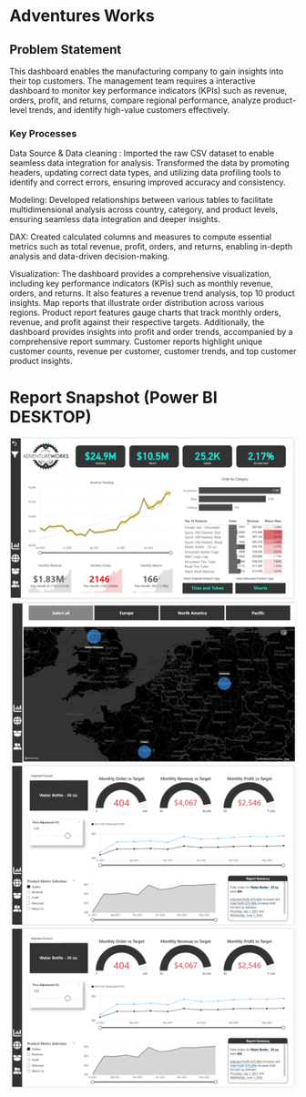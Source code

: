 
# Adventures Works

## Problem Statement

This dashboard enables the manufacturing company to gain insights into their top customers. The management team requires a interactive dashboard to monitor key performance indicators (KPIs) such as revenue, orders, profit, and returns, compare regional performance, analyze product-level trends, and identify high-value customers effectively.

### Key Processes

Data Source & Data cleaning : Imported the raw CSV dataset to enable seamless data integration for analysis. Transformed the data by promoting headers, updating correct data types, and utilizing data profiling tools to identify and correct errors, ensuring improved accuracy and consistency.

Modeling: Developed relationships between various tables to facilitate multidimensional analysis across country, category, and product levels, ensuring seamless data integration and deeper insights.

DAX: Created calculated columns and measures to compute essential metrics such as total revenue, profit, orders, and returns, enabling in-depth analysis and data-driven decision-making.

Visualization: The dashboard provides a comprehensive visualization, including key performance indicators (KPIs) such as monthly revenue, orders, and returns. It also features a revenue trend analysis, top 10 product insights. Map reports that illustrate order distribution across various regions. Product report features gauge charts that track monthly orders, revenue, and profit against their respective targets. Additionally, the dashboard provides insights into profit and order trends, accompanied by a comprehensive report summary. Customer reports highlight unique customer counts, revenue per customer, customer trends, and top customer product insights. 

 # Report Snapshot (Power BI DESKTOP)

 
![Dashboard_upload](https://github.com/prashanthanalyst/Power-BI/blob/main/Exec%20Dashboard.png)
![Dashboard_upload](https://github.com/prashanthanalyst/Power-BI/blob/main/MAP.png)
![Dashboard_upload](https://github.com/prashanthanalyst/Power-BI/blob/main/Product%20Report.png)
![Dashboard_upload](https://github.com/prashanthanalyst/Power-BI/blob/main/Product%20Report.png)

   
